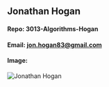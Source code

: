 ## Jonathan Hogan
#### Repo: 3013-Algorithms-Hogan
#### Email: jon.hogan83@gmail.com
#### Image:
![Jonathan Hogan](https://avatars3.githubusercontent.com/u/18120090?s=400&u=4ec5eb8b64232219fd854091d15eb849645ac6fe&v=4)
